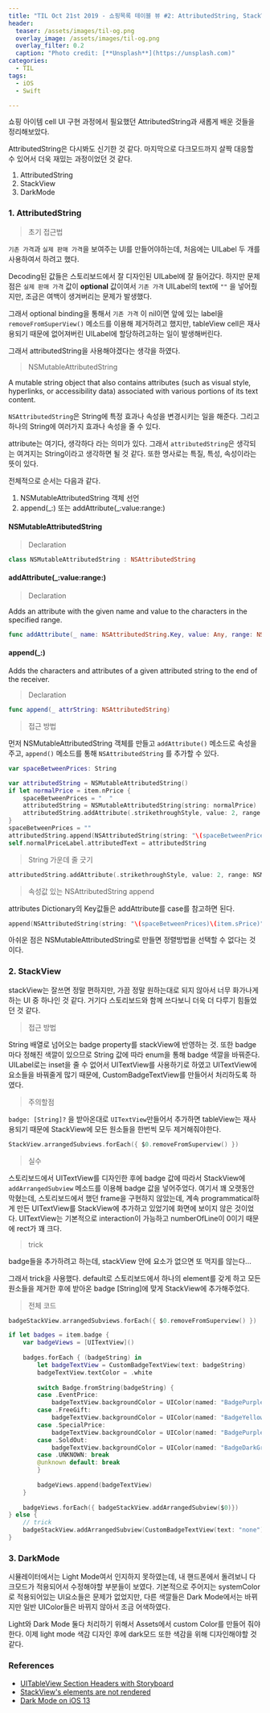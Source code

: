 ```yaml
---
title: "TIL Oct 21st 2019 - 쇼핑목록 테이블 뷰 #2: AttributedString, StackView, DarkMode"
header:
  teaser: /assets/images/til-og.png
  overlay_image: /assets/images/til-og.png
  overlay_filter: 0.2
  caption: "Photo credit: [**Unsplash**](https://unsplash.com)"
categories:
  - TIL
tags:
  - iOS
  - Swift

---
```




쇼핑 아이템 cell UI 구현 과정에서 필요했던 AttributedString과 새롭게 배운 것들을 정리해보았다.

AttributedString은 다시봐도 신기한 것 같다. 마지막으로 다크모드까지 살짝 대응할 수 있어서 더욱 재밌는 과정이었던 것 같다.



1. AttributedString
2. StackView
3. DarkMode



### 1. AttributedString

> 초기 접근법

`기존 가격`과 `실제 판매 가격`을 보여주는 UI를 만들어야하는데, 처음에는 UILabel 두 개를 사용하여서 하려고 했다.

Decoding된 값들은 스토리보드에서 잘 디자인된 UILabel에 잘 들어갔다. 하지만 문제점은 `실제 판매 가격` 값이  **optional** 값이여서 `기존 가격` UILabel의 text에 `""` 을 넣어줬지만, 조금은 여백이 생겨버리는 문제가 발생했다.

그래서 optional binding을 통해서 `기존 가격` 이 nil이면 앞에 있는 label을 `removeFromSuperView()` 메소드를 이용해 제거하려고 했지만, tableView cell은 재사용되기 때문에 없어져버린 UILabel에 할당하려고하는 일이 발생해버린다.

그래서 attributedString을 사용해야겠다는 생각을 하였다.

> NSMutableAttributedString

A mutable string object that also contains attributes (such as visual style, hyperlinks, or accessibility data) associated with various portions of its text content.

`NSAttributedString`은 String에 특정 효과나 속성을 변경시키는 일을 해준다. 그리고 하나의 String에 여러가지 효과나 속성을 줄 수 있다.

attribute는 여기다, 생각하다 라는 의미가 있다. 그래서 `attributedString`은 생각되는 여겨지는 String이라고 생각하면 될 것 같다. 또한 명사로는 특질, 특성, 속성이라는 뜻이 있다.



전체적으로 순서는 다음과 같다. 

1. NSMutableAttributedString 객체 선언
2. append(\_:) 또는 addAttribute(_:value:range:)

#### NSMutableAttributedString

> Declaration

```swift
class NSMutableAttributedString : NSAttributedString
```

#### addAttribute(_:value:range:)

> Declaration

Adds an attribute with the given name and value to the characters in the specified range.

```swift
func addAttribute(_ name: NSAttributedString.Key, value: Any, range: NSRange)
```

#### append(_:)

Adds the characters and attributes of a given attributed string to the end of the receiver.

> Declaration

```swift
func append(_ attrString: NSAttributedString)
```



> 접근 방법

먼저 NSMutableAttributedString 객체를 만들고 `addAttribute()` 메소드로 속성을 주고, `append()` 메소드를 통해 `NSAttributedString` 를 추가할 수 있다.

```swift
var spaceBetweenPrices: String

var attributedString = NSMutableAttributedString()
if let normalPrice = item.nPrice {
    spaceBetweenPrices = "  "
    attributedString = NSMutableAttributedString(string: normalPrice)
    attributedString.addAttribute(.strikethroughStyle, value: 2, range: NSMakeRange(0, attributedString.length))
}
spaceBetweenPrices = ""
attributedString.append(NSAttributedString(string: "\(spaceBetweenPrices)\(item.sPrice)", attributes: [.font: UIFont.systemFont(ofSize: 17, weight: .heavy), .foregroundColor: #colorLiteral(red: 0.1703471243, green: 0.7560165524, blue: 0.737252295, alpha: 1)]))
self.normalPriceLabel.attributedText = attributedString
```



> String 가운데 줄 긋기

```swift
attributedString.addAttribute(.strikethroughStyle, value: 2, range: NSMakeRange(0, attributedString.length))
```

> 속성값 있는 NSAttributedString append

attributes Dictionary의 Key값들은 addAttribute를 case를 참고하면 된다.

```swift
append(NSAttributedString(string: "\(spaceBetweenPrices)\(item.sPrice)", attributes: [.font: UIFont.systemFont(ofSize: 17, weight: .heavy), .foregroundColor: #colorLiteral(red: 0.1703471243, green: 0.7560165524, blue: 0.737252295, alpha: 1)]))
```



아쉬운 점은 NSMutableAttributedString로 만들면 정렬방법을 선택할 수 없다는 것이다.

### 2. StackView

stackView는 잘쓰면 정말 편하지만, 가끔 정말 원하는대로 되지 않아서 너무 화가나게하는 UI 중 하나인 것 같다. 거기다 스토리보드와 함께 쓰다보니 더욱 더 다루기 힘들었던 것 같다.

> 접근 방법

String 배열로 넘어오는 badge property를 stackView에 반영하는 것. 또한 badge마다 정해진 색깔이 있으므로 String 값에 따라 enum을 통해 badge 색깔을 바꿔준다. UILabel로는 inset을 줄 수 없어서 UITextView를 사용하기로 하였고 UITextView에 요소들을 바꿔줄게 많기 때문에, CustomBadgeTextView를 만들어서 처리하도록 하였다.

> 주의할점

`badge: [String]?` 을 받아온대로 `UITextView`만들어서 추가하면 tableView는 재사용되기 때문에 StackView에 모든 원소들을 한번씩 모두 제거해줘야한다.

```swift
StackView.arrangedSubviews.forEach({ $0.removeFromSuperview() })
```

> 실수

스토리보드에서 UITextView를 디자인한 후에 badge 값에 따라서 StackView에 `addArrangedSubview` 메소드를 이용해 badge 값을 넣어주었다. 여기서 꽤 오랫동안 막혔는데, 스토리보드에서 했던 frame을 구현하지 않았는데, 계속 programmatical하게 만든 UITextView를 StackView에 추가하고 있었기에 화면에 보이지 않은 것이었다. UITextView는 기본적으로 interaction이 가능하고 numberOfLine이 0이기 때문에 rect가 꽤 크다.

> trick

badge들을 추가하려고 하는데, stackView 안에 요소가 없으면 또 먹지를 않는다...

그래서 trick을 사용했다. default로 스토리보드에서 하나의 element를 갖게 하고 모든 원소들을 제거한 후에 받아온 badge [String]에 맞게 StackView에 추가해주었다.



> 전체 코드

```swift
badgeStackView.arrangedSubviews.forEach({ $0.removeFromSuperview() })

if let badges = item.badge {
    var badgeViews = [UITextView]()
    
    badges.forEach { (badgeString) in
        let badgeTextView = CustomBadgeTextView(text: badgeString)
        badgeTextView.textColor = .white
        
        switch Badge.fromString(badgeString) {
        case .EventPrice:
            badgeTextView.backgroundColor = UIColor(named: "BadgePurple")
        case .FreeGift:
            badgeTextView.backgroundColor = UIColor(named: "BadgeYellow")
        case .SpecialPrice:
            badgeTextView.backgroundColor = UIColor(named: "BadgePurple")
        case .SoldOut:
            badgeTextView.backgroundColor = UIColor(named: "BadgeDarkGray")
        case .UNKNOWN: break
        @unknown default: break
        }
        
        badgeViews.append(badgeTextView)
    }
    
    badgeViews.forEach({ badgeStackView.addArrangedSubview($0)})
} else {
    // trick
    badgeStackView.addArrangedSubview(CustomBadgeTextView(text: "none"))
}
```



### 3. DarkMode

시뮬레이터에서는 Light Mode여서 인지하지 못하였는데, 내 핸드폰에서 돌려보니 다크모드가 적용되어서 수정해야할 부분들이 보였다. 기본적으로 주어지는 systemColor로 적용되어있는 UI요소들은 문제가 없었지만, 다른 색깔들은 Dark Mode에서는 바뀌지만 일반 UIColor들은 바뀌지 않아서 조금 어색하였다.

Light와 Dark Mode 둘다 처리하기 위해서 Assets에서 custom Color를 만들어 줘야한다. 이제 light mode 색감 디자인 후에 dark모드 또한 색감을 위해 디자인해야할 것 같다.



### References

- [UITableView Section Headers with Storyboard](https://www.youtube.com/watch?v=6CX2kJExI_M)
- [StackView's elements are not rendered](https://stackoverflow.com/questions/45543779/uistackview-not-visible)
- [Dark Mode on iOS 13](https://nshipster.com/dark-mode/)